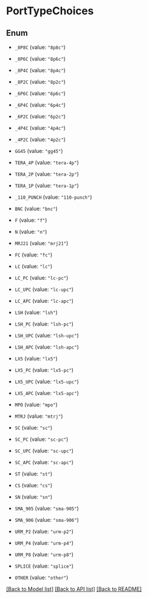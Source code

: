# PortTypeChoices

## Enum


* `_8P8C` (value: `"8p8c"`)

* `_8P6C` (value: `"8p6c"`)

* `_8P4C` (value: `"8p4c"`)

* `_8P2C` (value: `"8p2c"`)

* `_6P6C` (value: `"6p6c"`)

* `_6P4C` (value: `"6p4c"`)

* `_6P2C` (value: `"6p2c"`)

* `_4P4C` (value: `"4p4c"`)

* `_4P2C` (value: `"4p2c"`)

* `GG45` (value: `"gg45"`)

* `TERA_4P` (value: `"tera-4p"`)

* `TERA_2P` (value: `"tera-2p"`)

* `TERA_1P` (value: `"tera-1p"`)

* `_110_PUNCH` (value: `"110-punch"`)

* `BNC` (value: `"bnc"`)

* `F` (value: `"f"`)

* `N` (value: `"n"`)

* `MRJ21` (value: `"mrj21"`)

* `FC` (value: `"fc"`)

* `LC` (value: `"lc"`)

* `LC_PC` (value: `"lc-pc"`)

* `LC_UPC` (value: `"lc-upc"`)

* `LC_APC` (value: `"lc-apc"`)

* `LSH` (value: `"lsh"`)

* `LSH_PC` (value: `"lsh-pc"`)

* `LSH_UPC` (value: `"lsh-upc"`)

* `LSH_APC` (value: `"lsh-apc"`)

* `LX5` (value: `"lx5"`)

* `LX5_PC` (value: `"lx5-pc"`)

* `LX5_UPC` (value: `"lx5-upc"`)

* `LX5_APC` (value: `"lx5-apc"`)

* `MPO` (value: `"mpo"`)

* `MTRJ` (value: `"mtrj"`)

* `SC` (value: `"sc"`)

* `SC_PC` (value: `"sc-pc"`)

* `SC_UPC` (value: `"sc-upc"`)

* `SC_APC` (value: `"sc-apc"`)

* `ST` (value: `"st"`)

* `CS` (value: `"cs"`)

* `SN` (value: `"sn"`)

* `SMA_905` (value: `"sma-905"`)

* `SMA_906` (value: `"sma-906"`)

* `URM_P2` (value: `"urm-p2"`)

* `URM_P4` (value: `"urm-p4"`)

* `URM_P8` (value: `"urm-p8"`)

* `SPLICE` (value: `"splice"`)

* `OTHER` (value: `"other"`)


[[Back to Model list]](../README.md#documentation-for-models) [[Back to API list]](../README.md#documentation-for-api-endpoints) [[Back to README]](../README.md)


